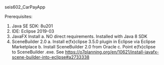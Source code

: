 seis602_CarPayApp

Prerequisites:
1. Java SE SDK: 8u201
2. IDE: Eclipse 2019-03
3. JavaFX Install
 a. NO direct requirements. Installed with Java 8 SDK
4. SceneBuilder 2.0
 a. Install e(fx)clipse 3.5.0 plugin in Eclipse via Eclipse Marketplace
 b. Install SceneBuilder 2.0 from Oracle
 c. Point e(fx)clipse to SceneBuilder .exe. See https://o7planning.org/en/10621/install-javafx-scene-builder-into-eclipse#a2733338
  
 